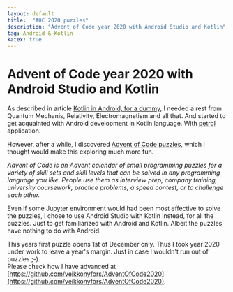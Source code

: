 ```yaml
---
layout: default
title:  "AOC 2020 puzzles"
description: "Advent of Code year 2020 with Android Studio and Kotlin"
tag: Android & Kotlin
katex: true
---
```

# Advent of Code year 2020 with Android Studio and Kotlin

As described in article [Kotlin in Android, for a dummy](../../../2022/11/03/kotlin-in-android-for-a-dummy), I needed a rest from Quantum Mechanis, Relativity, Electromagnetism and all that. And started to get acquainted with Android development in Kotlin language. With [petrol](https://github.com/veikkonyfors/petrol "Petrol price tracking") application.  

However, after a while, I discovered [Advent of Code puzzles](https://adventofcode.com/), which I thought would make this exploring much more fun. 

*Advent of Code is an Advent calendar of small programming puzzles for a variety of skill sets and skill levels that can be solved in any programming language you like. People use them as interview prep, company training, university coursework, practice problems, a speed contest, or to challenge each other.*

Even if some Jupyter environment would had been most effective to solve the puzzles, I chose to use Android Studio with Kotlin instead, for all the puzzles. Just to get familiarized with Android and Kotlin. Albeit the puzzles have nothing to do with Android.

This years first puzzle opens 1st of December only. Thus I took year 2020 under work to leave a year's margin. Just in case I wouldn't run out of puzzles ;-).  
Please check how I have advanced at [https://github.com/veikkonyfors/AdventOfCode2020](https://github.com/veikkonyfors/AdventOfCode2020).